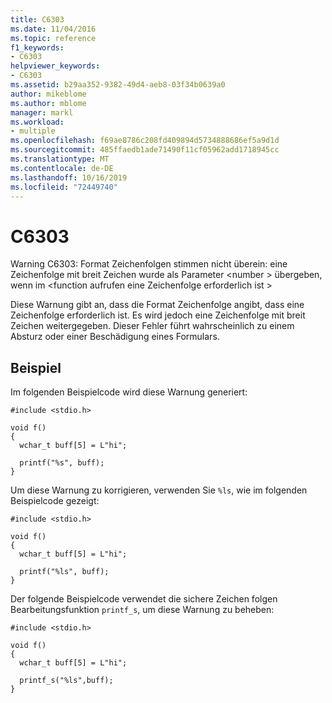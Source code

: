 ```yaml
---
title: C6303
ms.date: 11/04/2016
ms.topic: reference
f1_keywords:
- C6303
helpviewer_keywords:
- C6303
ms.assetid: b29aa352-9382-49d4-aeb8-03f34b0639a0
author: mikeblome
ms.author: mblome
manager: markl
ms.workload:
- multiple
ms.openlocfilehash: f69ae8786c208fd409894d5734888686ef5a9d1d
ms.sourcegitcommit: 485ffaedb1ade71490f11cf05962add1718945cc
ms.translationtype: MT
ms.contentlocale: de-DE
ms.lasthandoff: 10/16/2019
ms.locfileid: "72449740"
---
```

# <a name="c6303"></a>C6303
Warning C6303: Format Zeichenfolgen stimmen nicht überein: eine Zeichenfolge mit breit Zeichen wurde als Parameter \<number > übergeben, wenn im \<function aufrufen eine Zeichenfolge erforderlich ist >

 Diese Warnung gibt an, dass die Format Zeichenfolge angibt, dass eine Zeichenfolge erforderlich ist. Es wird jedoch eine Zeichenfolge mit breit Zeichen weitergegeben. Dieser Fehler führt wahrscheinlich zu einem Absturz oder einer Beschädigung eines Formulars.

## <a name="example"></a>Beispiel
 Im folgenden Beispielcode wird diese Warnung generiert:

```
#include <stdio.h>

void f()
{
  wchar_t buff[5] = L"hi";

  printf("%s", buff);
}
```

 Um diese Warnung zu korrigieren, verwenden Sie `%ls`, wie im folgenden Beispielcode gezeigt:

```
#include <stdio.h>

void f()
{
  wchar_t buff[5] = L"hi";

  printf("%ls", buff);
}
```

 Der folgende Beispielcode verwendet die sichere Zeichen folgen Bearbeitungsfunktion `printf_s`, um diese Warnung zu beheben:

```
#include <stdio.h>

void f()
{
  wchar_t buff[5] = L"hi";

  printf_s("%ls",buff);
}
```
